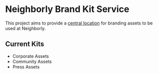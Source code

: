 # Neighborly Brand Kit Service
This project aims to provide a [central location](https://brand.neighborly.com) for branding assets to be used at Neighborly.

## Current Kits
- Corporate Assets
- Community Assets
- Press Assets